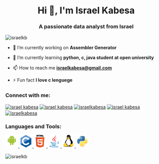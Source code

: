 <h1 align="center">Hi 👋, I'm Israel Kabesa</h1>
<h3 align="center">A passionate data analyst from Israel</h3>

<p align="left"> <img src="https://komarev.com/ghpvc/?username=israelkb&label=Profile%20views&color=0e75b6&style=flat" alt="israelkb" /> </p>

- 🔭 I’m currently working on **Assembler Generator**

- 🌱 I’m currently learning **python, c, java student at open university**

- 📫 How to reach me **israelkabesa@gmail.com**

- ⚡ Fun fact **I love c lenguege**

<h3 align="left">Connect with me:</h3>
<p align="left">
<a href="https://linkedin.com/in/israel kabesa" target="blank"><img align="center" src="https://raw.githubusercontent.com/rahuldkjain/github-profile-readme-generator/master/src/images/icons/Social/linked-in-alt.svg" alt="israel kabesa" height="30" width="40" /></a>
<a href="https://fb.com/israel kabesa" target="blank"><img align="center" src="https://raw.githubusercontent.com/rahuldkjain/github-profile-readme-generator/master/src/images/icons/Social/facebook.svg" alt="israel kabesa" height="30" width="40" /></a>
<a href="https://instagram.com/israelkabesa" target="blank"><img align="center" src="https://raw.githubusercontent.com/rahuldkjain/github-profile-readme-generator/master/src/images/icons/Social/instagram.svg" alt="israelkabesa" height="30" width="40" /></a>
<a href="https://www.leetcode.com/israel kabesa" target="blank"><img align="center" src="https://raw.githubusercontent.com/rahuldkjain/github-profile-readme-generator/master/src/images/icons/Social/leet-code.svg" alt="israel kabesa" height="30" width="40" /></a>
<a href="https://discord.gg/israelkabesa" target="blank"><img align="center" src="https://raw.githubusercontent.com/rahuldkjain/github-profile-readme-generator/master/src/images/icons/Social/discord.svg" alt="israelkabesa" height="30" width="40" /></a>
</p>

<h3 align="left">Languages and Tools:</h3>
<p align="left"> <a href="https://developer.android.com" target="_blank" rel="noreferrer"> <img src="https://raw.githubusercontent.com/devicons/devicon/master/icons/android/android-original-wordmark.svg" alt="android" width="40" height="40"/> </a> <a href="https://www.cprogramming.com/" target="_blank" rel="noreferrer"> <img src="https://raw.githubusercontent.com/devicons/devicon/master/icons/c/c-original.svg" alt="c" width="40" height="40"/> </a> <a href="https://www.w3.org/html/" target="_blank" rel="noreferrer"> <img src="https://raw.githubusercontent.com/devicons/devicon/master/icons/html5/html5-original-wordmark.svg" alt="html5" width="40" height="40"/> </a> <a href="https://www.java.com" target="_blank" rel="noreferrer"> <img src="https://raw.githubusercontent.com/devicons/devicon/master/icons/java/java-original.svg" alt="java" width="40" height="40"/> </a> <a href="https://www.linux.org/" target="_blank" rel="noreferrer"> <img src="https://raw.githubusercontent.com/devicons/devicon/master/icons/linux/linux-original.svg" alt="linux" width="40" height="40"/> </a> <a href="https://www.python.org" target="_blank" rel="noreferrer"> <img src="https://raw.githubusercontent.com/devicons/devicon/master/icons/python/python-original.svg" alt="python" width="40" height="40"/> </a> </p>

<p><img align="center" src="https://github-readme-streak-stats.herokuapp.com/?user=israelkb&" alt="israelkb" /></p>

